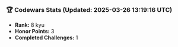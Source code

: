 ### 🏆 Codewars Stats (Updated: 2025-03-26 13:19:16 UTC)

- **Rank:** 8 kyu
- **Honor Points:** 3
- **Completed Challenges:** 1
